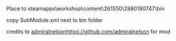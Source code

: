 
Place to steamapps\workshop\content\261550\2880190747\bin

copy SubModule.xml next to bin folder

credits to [admiralnelson](https://github.com/admiralnelson)https://github.com/admiralnelson for mod
